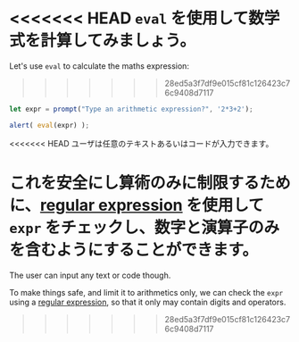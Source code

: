 <<<<<<< HEAD
`eval` を使用して数学式を計算してみましょう。
=======
Let's use `eval` to calculate the maths expression:
>>>>>>> 28ed5a3f7df9e015cf81c126423c76c9408d7117

```js demo run
let expr = prompt("Type an arithmetic expression?", '2*3+2');

alert( eval(expr) );
```

<<<<<<< HEAD
ユーザは任意のテキストあるいはコードが入力できます。

これを安全にし算術のみに制限するために、[regular expression](info:regular-expressions) を使用して `expr` をチェックし、数字と演算子のみを含むようにすることができます。
=======
The user can input any text or code though.

To make things safe, and limit it to arithmetics only, we can check the `expr` using a [regular expression](info:regular-expressions), so that it only may contain digits and operators.
>>>>>>> 28ed5a3f7df9e015cf81c126423c76c9408d7117
